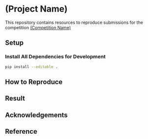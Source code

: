 # (Project Name)

This repository contains resources to reproduce submissions for the competition [(Competition Name)]()

## Setup

### Install All Dependencies for Development

```bash
pip install --editable .
```

## How to Reproduce

## Result

## Acknowledgements

## Reference
